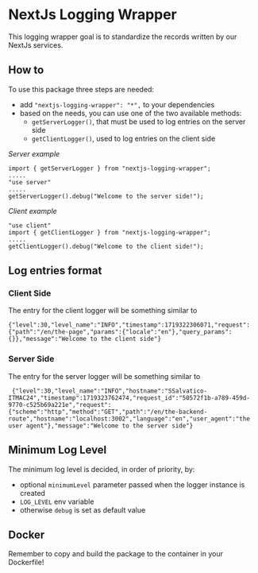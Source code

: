 # NextJs Logging Wrapper

This logging wrapper goal is to standardize the records written by our NextJs services.

## How to

To use this package three steps are needed:

- add `"nextjs-logging-wrapper": "*",` to your dependencies
- based on the needs, you can use one of the two available methods:
  - `getServerLogger()`, that must be used to log entries on the server side
  - `getClientLogger()`, used to log entries on the client side

_Server example_

```
import { getServerLogger } from "nextjs-logging-wrapper";
.....
"use server"
.....
getServerLogger().debug("Welcome to the server side!");
```

_Client example_

```
"use client"
import { getClientLogger } from "nextjs-logging-wrapper";
.....
getClientLogger().debug("Welcome to the client side!");
```

## Log entries format

### Client Side

The entry for the client logger will be something similar to

```
{"level":30,"level_name":"INFO","timestamp":1719322306071,"request":{"path":"/en/the-page","params":{"locale":"en"},"query_params":{}},"message":"Welcome to the client side"}
```

### Server Side

The entry for the server logger will be something similar to

```
 {"level":30,"level_name":"INFO","hostname":"SSalvatico-ITMAC24","timestamp":1719323762474,"request_id":"50572f1b-a789-459d-9770-c525b69a221e","request":{"scheme":"http","method":"GET","path":"/en/the-backend-route","hostname":"localhost:3002","language":"en","user_agent":"the user agent"},"message":"Welcome to the server side"}
```

## Minimum Log Level

The minimum log level is decided, in order of priority, by:

- optional `minimumLevel` parameter passed when the logger instance is created
- `LOG_LEVEL` env variable
- otherwise `debug` is set as default value

## Docker

Remember to copy and build the package to the container in your Dockerfile!
